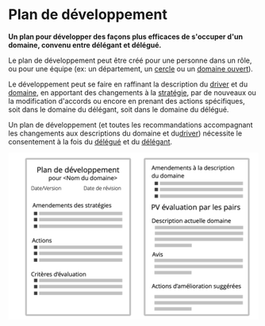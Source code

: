 # Plan de développement

<summary>
<strong>Un plan pour développer des façons plus efficaces de s'occuper d'un domaine, convenu entre délégant et délégué.</strong>
</summary>

Le plan de développement peut être créé pour une personne dans un rôle, ou pour une équipe (ex: un département, un [cercle](section:circle) ou un [domaine ouvert](section:open-domain)).

Le développement peut se faire en raffinant la description du [driver](section:describe-organizational-drivers) et du [domaine](glossary:domain), en apportant des changements à la [stratégie](glossary:strategy), par de nouveaux ou la modification d'accords ou encore en prenant des actions spécifiques, soit dans le domaine du délégant, soit dans le domaine du délégué.

Un plan de développement (et toutes les recommandations accompagnant les changements aux descriptions du domaine et du[driver](glossary:driver)) nécessite le consentement à la fois du [délégué](glossary:delegatee) et du [délégant](glossary:delegator).

![Un modèle pour les plans de développement](img/templates/development-plan-template.png)